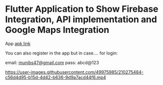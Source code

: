 # Flutter Application to Show Firebase Integration, API implementation and Google Maps Integration

App [apk link](https://drive.google.com/drive/folders/1erz7npkoNSgjm0M3DTZ6h8hDMwSzF-2J?usp=sharing)

You can also register in the app but in case....
for login:

email: munibs47@gmail.com
pass: abcd@123




https://user-images.githubusercontent.com/49975985/210275484-c56d4d95-b15d-4d42-b636-9d9a7acd44f6.mp4

